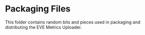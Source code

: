 # Packaging Files

This folder contains random bits and pieces used in packaging and distributing the EVE Metrics Uploader.
